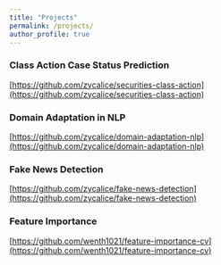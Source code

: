 ```yaml
---
title: "Projects"
permalink: /projects/
author_profile: true
---
```



### Class Action Case Status Prediction
[https://github.com/zycalice/securities-class-action](https://github.com/zycalice/securities-class-action)

### Domain Adaptation in NLP
[https://github.com/zycalice/domain-adaptation-nlp](https://github.com/zycalice/domain-adaptation-nlp)

### Fake News Detection
[https://github.com/zycalice/fake-news-detection](https://github.com/zycalice/fake-news-detection)

### Feature Importance
[https://github.com/wenth1021/feature-importance-cv](https://github.com/wenth1021/feature-importance-cv)


